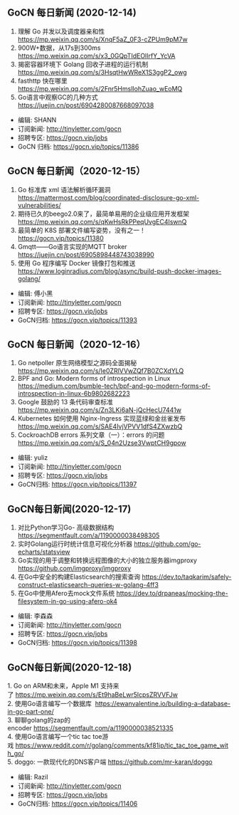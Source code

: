 ## GoCN 每日新闻 (2020-12-14)

1. 理解 Go 并发以及调度器亲和性 https://mp.weixin.qq.com/s/XnqF5aZ_0F3-cZPUm9pM7w
2. 900W+数据，从17s到300ms https://mp.weixin.qq.com/s/x3_0GQpTIdEOlIrfY_YcVA
3. 揭密容器环境下 Golang 回收子进程的运行机制 https://mp.weixin.qq.com/s/3HsqtHwWReX1S3ggP2_owg
4. fasthttp 快在哪里 https://mp.weixin.qq.com/s/2Fnr5HmslIohZuao_wEoMQ
5. Go语言中观察GC的几种方式 https://juejin.cn/post/6904280087668097038

* 编辑:  SHANN
* 订阅新闻: http://tinyletter.com/gocn
* 招聘专区: https://gocn.vip/jobs
* GoCN 归档: https://gocn.vip/topics/11386


## GoCN 每日新闻（2020-12-15）

1. Go 标准库 xml 语法解析循环漏洞 https://mattermost.com/blog/coordinated-disclosure-go-xml-vulnerabilities/
2. 期待已久的beego2.0来了，最简单易用的企业级应用开发框架 https://mp.weixin.qq.com/s/qKwHsRkPPeqUvgEC4IswnQ
3. 最简单的 K8S 部署文件编写姿势，没有之一！ https://gocn.vip/topics/11380
4. Gmqtt——Go语言实现的MQTT broker https://juejin.cn/post/6905898448743038990
5. 使用 Go 程序编写 Docker 镜像打包和推送 https://www.loginradius.com/blog/async/build-push-docker-images-golang/

- 编辑: 傅小黑
- 订阅新闻: http://tinyletter.com/gocn
- 招聘专区: https://gocn.vip/jobs
- GoCN归档: https://gocn.vip/topics/11393

## GoCN 每日新闻（2020-12-16）

1. Go netpoller 原生网络模型之源码全面揭秘 https://mp.weixin.qq.com/s/Ie0ZRlVVwZQf7B0ZCXdYLQ
2. BPF and Go: Modern forms of introspection in Linux https://medium.com/bumble-tech/bpf-and-go-modern-forms-of-introspection-in-linux-6b9802682223
3. Google 鼓励的 13 条代码审查标准 https://mp.weixin.qq.com/s/Zn3LKi6aN-jQcHecU7441w
4. Kubernetes 如何使用 Nginx-Ingress 实现蓝绿和金丝雀发布 https://mp.weixin.qq.com/s/SAE4IvjVPVV1dfS4ZXwzbQ
5. CockroachDB errors 系列文章（一）：errors 的问题 https://mp.weixin.qq.com/s/S_04n2Uzse3VwptCH9gpow

- 编辑: yuliz
- 订阅新闻: http://tinyletter.com/gocn
- 招聘专区: https://gocn.vip/jobs
- GoCN归档: https://gocn.vip/topics/11397

## GoCN每日新闻(2020-12-17)

1. 对比Python学习Go- 高级数据结构 https://segmentfault.com/a/1190000038498305
2. 实时Golang运行时统计信息可视化分析器  https://github.com/go-echarts/statsview
3. Go实现的用于调整和转换远程图像的大小的独立服务器imgproxy https://github.com/imgproxy/imgproxy
4. 在Go中安全的构建Elasticsearch的搜索查询 https://dev.to/taqkarim/safely-construct-elasticsearch-queries-w-golang-4ff3
5. 在Go中使用Afero去mock文件系统 https://dev.to/drpaneas/mocking-the-filesystem-in-go-using-afero-ok4

- 编辑: 李森森
- 订阅新闻: http://tinyletter.com/gocn
- 招聘专区: https://gocn.vip/jobs
- GoCN归档: https://gocn.vip/topics/11398

## GoCN每日新闻(2020-12-18)

1. Go on ARM和未来，Apple M1 支持来了 https://mp.weixin.qq.com/s/Et9haBeLwr5lcpsZRVVFJw  
2. 使用Go语言编写一个数据库  https://ewanvalentine.io/building-a-database-in-go-part-one/  
3. 聊聊golang的zap的encoder https://segmentfault.com/a/1190000038521335    
4. 使用Go语言编写一个tic tac toe游戏 https://www.reddit.com/r/golang/comments/kf81ip/tic_tac_toe_game_with_go/  
5. doggo: 一款现代化的DNS客户端 https://github.com/mr-karan/doggo  

- 编辑: Razil
- 订阅新闻: http://tinyletter.com/gocn
- 招聘专区: https://gocn.vip/jobs
- GoCN归档: https://gocn.vip/topics/11406
